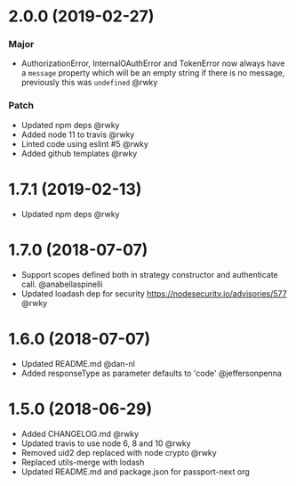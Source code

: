 # 2.0.0 (2019-02-27)

### Major

* AuthorizationError, InternalOAuthError and TokenError now always have a `message` property
which will be an empty string if there is no message, previously this was `undefined` @rwky

### Patch

* Updated npm deps @rwky
* Added node 11 to travis @rwky
* Linted code using eslint #5 @rwky
* Added github templates @rwky

# 1.7.1 (2019-02-13)

* Updated npm deps @rwky

# 1.7.0 (2018-07-07)

* Support scopes defined both in strategy constructor and authenticate call. @anabellaspinelli
* Updated loadash dep for security https://nodesecurity.io/advisories/577 @rwky

# 1.6.0 (2018-07-07)

* Updated README.md @dan-nl
* Added responseType as parameter defaults to 'code' @jeffersonpenna

# 1.5.0 (2018-06-29)
    
* Added CHANGELOG.md @rwky
* Updated travis to use node 6, 8 and 10 @rwky
* Removed uid2 dep replaced with node crypto @rwky
* Replaced utils-merge with lodash
* Updated README.md and package.json for passport-next org

